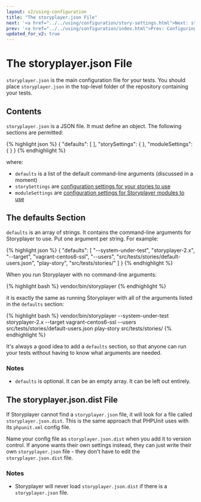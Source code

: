 ```yaml
---
layout: v2/using-configuration
title: "The storyplayer.json File"
next: '<a href="../../using/configuration/story-settings.html">Next: storySettings Section</a>'
prev: '<a href="../../using/configuration/index.html">Prev: Configuring Storyplayer</a>'
updated_for_v2: true
---
```


# The storyplayer.json File

`storyplayer.json` is the main configuration file for your tests.  You should place `storyplayer.json` in the top-level folder of the repository containing your tests.

## Contents

`storyplayer.json` is a JSON file. It must define an object. The following sections are permitted:

{% highlight json %}
{
    "defaults": [ ],
    "storySettings": { },
    "moduleSettings": { }
}
{% endhighlight %}

where:

* `defaults` is a list of the default command-line arguments (discussed in a moment)
* `storySettings` are [configuration settings for your stories to use](story-settings.html)
* `moduleSettings` are [configuration settings for Storyplayer modules to use](module-settings.html)

## The defaults Section

`defaults` is an array of strings. It contains the command-line arguments for Storyplayer to use. Put one argument per string.  For example:

{% highlight json %}
{
    "defaults": [
        "--system-under-test", "storyplayer-2.x",
        "--target", "vagrant-centos6-ssl",
        "--users", "src/tests/stories/default-users.json",
        "play-story", "src/tests/stories/"
    ]
}
{% endhighlight %}

When you run Storyplayer with no command-line arguments:

{% highlight bash %}
vendor/bin/storyplayer
{% endhighlight %}

it is exactly the same as running Storyplayer with all of the arguments listed in the `defaults` section:

{% highlight bash %}
vendor/bin/storyplayer --system-under-test storyplayer-2.x --target vagrant-centos6-ssl --users src/tests/stories/default-users.json play-story src/tests/stories/
{% endhighlight %}

It's always a good idea to add a `defaults` section, so that anyone can run your tests without having to know what arguments are needed.

### Notes

* `defaults` is optional. It can be an empty array. It can be left out entirely.

## The storyplayer.json.dist File

If Storyplayer cannot find a `storyplayer.json` file, it will look for a file called `storyplayer.json.dist`.  This is the same approach that PHPUnit uses with its `phpunit.xml` config file.

Name your config file as `storyplayer.json.dist` when you add it to version control. If anyone wants their own settings instead, they can just write their own `storyplayer.json` file - they don't have to edit the `storyplayer.json.dist` file.

### Notes

* Storyplayer will never load `storyplayer.json.dist` if there is a `storyplayer.json` file.